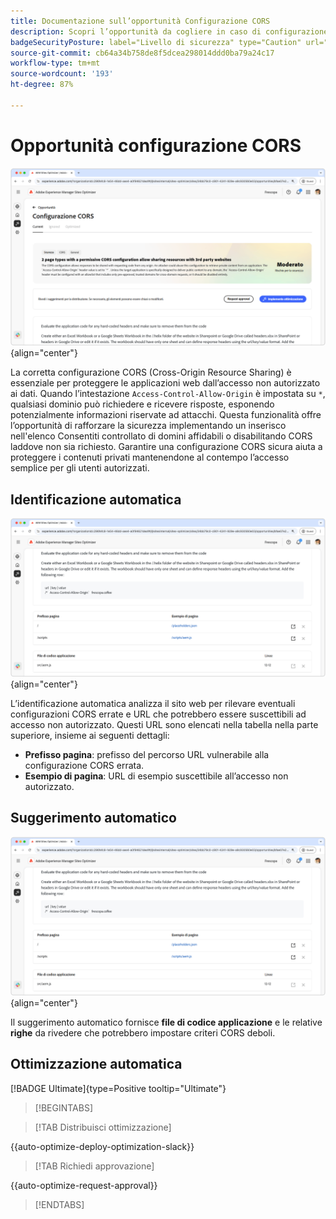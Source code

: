 ```yaml
---
title: Documentazione sull’opportunità Configurazione CORS
description: Scopri l’opportunità da cogliere in caso di configurazione CORS e come identificare e correggere le vulnerabilità di sicurezza del sito.
badgeSecurityPosture: label="Livello di sicurezza" type="Caution" url="../../opportunity-types/security-posture.md" tooltip="Livello di sicurezza"
source-git-commit: cb64a34b758de8f5dcea298014ddd0ba79a24c17
workflow-type: tm+mt
source-wordcount: '193'
ht-degree: 87%

---
```



# Opportunità configurazione CORS

![Opportunità configurazione CORS](./assets/cors-configuration/hero.png){align="center"}

La corretta configurazione CORS (Cross-Origin Resource Sharing) è essenziale per proteggere le applicazioni web dall’accesso non autorizzato ai dati. Quando l’intestazione `Access-Control-Allow-Origin` è impostata su `*`, qualsiasi dominio può richiedere e ricevere risposte, esponendo potenzialmente informazioni riservate ad attacchi. Questa funzionalità offre l’opportunità di rafforzare la sicurezza implementando un inserisco nell&#39;elenco Consentiti controllato di domini affidabili o disabilitando CORS laddove non sia richiesto. Garantire una configurazione CORS sicura aiuta a proteggere i contenuti privati mantenendone al contempo l’accesso semplice per gli utenti autorizzati.

## Identificazione automatica

![Identificazione automatica opportunità configurazione CORS](./assets/cors-configuration/auto-identify.png){align="center"}

L’identificazione automatica analizza il sito web per rilevare eventuali configurazioni CORS errate e URL che potrebbero essere suscettibili ad accesso non autorizzato. Questi URL sono elencati nella tabella nella parte superiore, insieme ai seguenti dettagli:

* **Prefisso pagina**: prefisso del percorso URL vulnerabile alla configurazione CORS errata.
* **Esempio di pagina**: URL di esempio suscettibile all’accesso non autorizzato.

## Suggerimento automatico

![Suggerimento automatico per opportunità configurazione CORS](./assets/cors-configuration/auto-suggest.png){align="center"}

Il suggerimento automatico fornisce **file di codice applicazione** e le relative **righe** da rivedere che potrebbero impostare criteri CORS deboli.


## Ottimizzazione automatica

[!BADGE Ultimate]{type=Positive tooltip="Ultimate"}

>[!BEGINTABS]

>[!TAB Distribuisci ottimizzazione]

{{auto-optimize-deploy-optimization-slack}}

>[!TAB Richiedi approvazione]

{{auto-optimize-request-approval}}

>[!ENDTABS]
